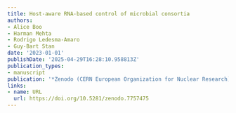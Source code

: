 ```yaml
---
title: Host-aware RNA-based control of microbial consortia
authors:
- Alice Boo
- Harman Mehta
- Rodrigo Ledesma‐Amaro
- Guy‐Bart Stan
date: '2023-01-01'
publishDate: '2025-04-29T16:28:10.958813Z'
publication_types:
- manuscript
publication: '*Zenodo (CERN European Organization for Nuclear Research)*'
links:
- name: URL
  url: https://doi.org/10.5281/zenodo.7757475
---
```

